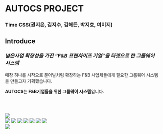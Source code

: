 # AUTOCS PROJECT

### Time CSS(권지은, 김지수, 김해든, 박지호, 여미지)

## Introduce

### *넓은사업 확장성을 가진 “F&B 프랜차이즈 기업”을 타겟으로 한 그룹웨어 시스템*

매장 하나를 시작으로  문어발처럼 확장하는 F&B 사업체들에게 필요한 그룹웨어 시스템을 만들고자 기획했습니다.

**AUTOCS**는 **F&B기업들을 위한 그룹웨어 시스템**입니다.

<br><br>

<img src="https://capsule-render.vercel.app/api?type=shark&color=auto&height=300&section=header&text=DourBest&fontSize=90" />
 <div> 
  <img src="https://img.shields.io/badge/SpringBoot-6DB33F?style=flat&logo=springboot&logoColor=white"/>
  <img src="https://img.shields.io/badge/JavaScript-F7DF1E?style=flat&logo=javascript&logoColor=white"/>
  <img src="https://img.shields.io/badge/SpringSecurity-6DB33F?style=flat&logo=springsecurity&logoColor=white"/>
  <img src="https://img.shields.io/badge/Oracle-F80000?style=flat&logo=oracle&logoColor=white"/>
  <img src="https://img.shields.io/badge/Jquery-0769AD?style=flat&logo=jquery&logoColor=white"/>
  <img src="https://img.shields.io/badge/VSCode-007ACC?style=flat&logo=visualstudiocode&logoColor=white"/>
  <img src="https://img.shields.io/badge/Html5-E34F26?style=flat&logo=html5&logoColor=white"/>
</div>
<img src="https://capsule-render.vercel.app/api?type=shark&color=auto&height=300&section=footer" />
